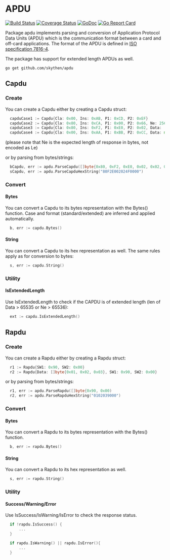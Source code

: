 # APDU

[![Build Status](https://travis-ci.org/skythen/apdu.svg?branch=master)](https://travis-ci.org/skythen/apdu)
[![Coverage Status](https://coveralls.io/repos/github/skythen/apdu/badge.svg)](https://coveralls.io/github/skythen/apdu)
[![GoDoc](https://godoc.org/github.com/skythen/apdu?status.svg)](http://godoc.org/github.com/skythen/apdu)
[![Go Report Card](https://goreportcard.com/badge/github.com/skythen/apdu)](https://goreportcard.com/report/github.com/skythen/apdu)

Package apdu implements parsing and conversion of Application Protocol Data Units (APDU) which is the communication
format between a card and off-card applications. The format of the APDU is defined
in [ISO specification 7816-4](https://www.iso.org/obp/ui/#iso:std:iso-iec:7816:-4:en).

The package has support for extended length APDUs as well.

`go get github.com/skythen/apdu`

## Capdu

### Create

You can create a Capdu either by creating a Capdu struct:

```go
  capduCase1 := Capdu{Cla: 0x00, Ins: 0xAB, P1: 0xCD, P2: 0xEF}
  capduCase2 := Capdu{Cla: 0x80, Ins: 0xCA, P1: 0x00, P2: 0x66, Ne: 256}
  capduCase3 := Capdu{Cla: 0x80, Ins: 0xF2, P1: 0xE0, P2: 0x02, Data: []byte{0x4F, 0x00}, Ne: 256}
  capduCase4 := Capdu{Cla: 0x00, Ins: 0xAA, P1: 0xBB, P2: 0xCC, Data: make([]byte, 65535), Ne: 65536}
```

(please note that Ne is the expected length of response in bytes, not encoded as Le)

or by parsing from bytes/strings:

```go
  bCapdu, err := apdu.ParseCapdu([]byte{0x80, 0xF2, 0xE0, 0x02, 0x02, 0x4F, 0x00, 0x00)
  sCapdu, err := apdu.ParseCapduHexString("80F2E002024F0000")
```

### Convert

#### Bytes

You can convert a Capdu to its bytes representation with the Bytes() function. Case and format (standard/extended) are
inferred and applied automatically.

```go
  b, err := capdu.Bytes()
```

#### String

You can convert a Capdu to its hex representation as well. The same rules apply as for conversion to bytes:

```go
  s, err := capdu.String()
```

### Utility

#### IsExtendedLength

Use IsExtendedLength to check if the CAPDU is of extended length (len of Data > 65535 or Ne > 65536):

```go
  ext := capdu.IsExtendedLength()
```

## Rapdu

### Create

You can create a Rapdu either by creating a Rapdu struct:

```go
  r1 := Rapdu{SW1: 0x90, SW2: 0x00}
  r2 := Rapdu{Data: []byte{0x01, 0x02, 0x03}, SW1: 0x90, SW2: 0x00}
```

or by parsing from bytes/strings:

```go
  r1, err := apdu.ParseRapdu([]byte{0x90, 0x00)
  r2, err := apdu.ParseRapduHexString("0102039000")
```

### Convert

#### Bytes

You can convert a Rapdu to its bytes representation with the Bytes() function.

```go
  b, err := rapdu.Bytes()
```

#### String

You can convert a Rapdu to its hex representation as well.

```go
  s, err := rapdu.String()
```

### Utility

#### Success/Warning/Error

Use IsSuccess/IsWarning/IsError to check the response status.

```go
  if !rapdu.IsSuccess() {
	  ...
  }

  if rapdu.IsWarning() || rapdu.IsError(){
      ...
  }
```